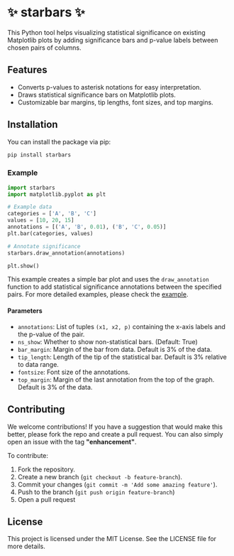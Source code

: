 # ✨ starbars ✨

This Python tool helps visualizing statistical significance on existing Matplotlib plots by adding significance bars and p-value labels between chosen pairs of columns.

## Features

- Converts p-values to asterisk notations for easy interpretation.
- Draws statistical significance bars on Matplotlib plots.
- Customizable bar margins, tip lengths, font sizes, and top margins.

## Installation

You can install the package via pip:

```bash
pip install starbars
```

### Example

```python
import starbars
import matplotlib.pyplot as plt

# Example data
categories = ['A', 'B', 'C']
values = [10, 20, 15]
annotations = [('A', 'B', 0.01), ('B', 'C', 0.05)]
plt.bar(categories, values)

# Annotate significance
starbars.draw_annotation(annotations)

plt.show()
```

This example creates a simple bar plot and uses the `draw_annotation` function to add statistical significance annotations between the specified pairs.
For more detailed examples, please check the [example](https://github.com/elide-b/starbars/blob/main/example.py).

#### Parameters

- `annotations`: List of tuples `(x1, x2, p)` containing the x-axis labels and the p-value of the pair.
- `ns_show`: Whether to show non-statistical bars. (Default: True)
- `bar_margin`: Margin of the bar from data. Default is 3% of the data.
- `tip_length`: Length of the tip of the statistical bar. Default is 3% relative to data range.
- `fontsize`: Font size of the annotations.
- `top_margin`: Margin of the last annotation from the top of the graph. Default is 3% of the data.

## Contributing

We welcome contributions!
If you have a suggestion that would make this better, please fork the repo and create a pull request. You can also
simply open an issue with the tag **"enhancement"**.

To contribute:

1. Fork the repository.
2. Create a new branch (`git checkout -b feature-branch`).
3. Commit your changes (`git commit -m 'Add some amazing feature'`).
4. Push to the branch (`git push origin feature-branch`)
5. Open a pull request

## License

This project is licensed under the MIT License. See the LICENSE file for more details.
